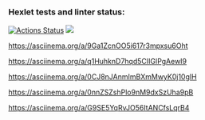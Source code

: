 ### Hexlet tests and linter status:
[![Actions Status](https://github.com/alexanderthecreator/python-project-lvl1/workflows/hexlet-check/badge.svg)](https://github.com/alexanderthecreator/python-project-lvl1/actions)
<a href="https://codeclimate.com/github/alexanderthecreator/python-project-lvl1/maintainability"><img src="https://api.codeclimate.com/v1/badges/b975a0a03abbc94c1b8a/maintainability" /></a>

https://asciinema.org/a/9Ga1ZcnOO5i617r3mpxsu6Oht

https://asciinema.org/a/q1HuhknD7hqd5CIIGlPgAewI9

https://asciinema.org/a/0CJ8nJAnmImBXmMwyK0j10glH

https://asciinema.org/a/0nnZSZshPlo9nM9dxSzUha9pB

https://asciinema.org/a/G9SE5YqRvJO56ItANCfsLqrB4